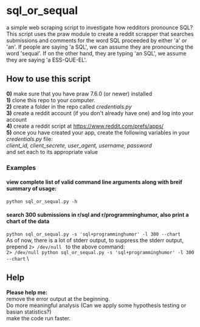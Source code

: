 # sql_or_sequal
a simple web scraping script to investigate how redditors pronounce SQL?
This script uses the praw module to create a reddit scrapper that searches submissions and comments for the word SQL proceeded by either 'a' or 'an'.
If people are saying 'a SQL', we can assume they are pronouncing the word 'sequal'.  If on the other hand, they are typing 'an SQL', we assume they 
are saying 'a ESS-QUE-EL'.

## How to use this script
**0)** make sure that you have praw 7.6.0 (or newer) installed \
**1)** clone this repo to your computer. \
**2)** create a folder in the repo called *credentials.py* \
**3)** create a reddit account (if you don't already have one) and log into your account \
**4)** create a reddit script at <https://www.reddit.com/prefs/apps/> \
**5)** once you have created your app, create the following variables in your *credentials.py* file: \
	*client_id, client_secrete, user_agent, username, password* \
and set each to its appropriate value 
### Examples
#### view complete list of valid command line arguments along with breif summary of usage:
`python sql_or_sequal.py -h`
#### search 300 submissions in r/sql and r/programminghumor, also print a chart of the data
`python sql_or_sequal.py -s 'sql+programminghumor' -l 300 --chart` \
As of now, there is a lot of stderr output, to suppress the stderr output, prepend `2> /dev/null ` to the above command: \
`2> /dev/null python sql_or_sequal.py -s 'sql+programminghumor' -l 300 --chart` \
## Help
**Please help me:** \
remove the error output at the beginning. \
Do more meaningful analysis (Can we apply some hypothesis testing or basian statistics?) \
make the code run faster. 


